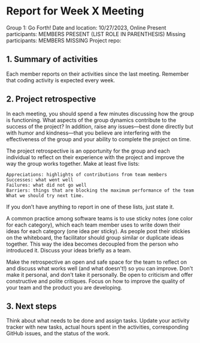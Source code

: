 # Report for Week X Meeting

Group 1: Go Forth!
Date and location: 10/27/2023, Online
Present participants: MEMBERS PRESENT (LIST ROLE IN PARENTHESIS)
Missing participants: MEMBERS MISSING
Project repo: 

## 1. Summary of activities

Each member reports on their activities since the last meeting. Remember that coding activity is expected every week. 

## 2. Project retrospective

In each meeting, you should spend a few minutes discussing how the group is functioning. What aspects of the group dynamics contribute to the success of the project? In addition, raise any issues—best done directly but with humor and kindness—that you believe are interfering with the effectiveness of the group and your ability to complete the project on time.

The project retrospective is an opportunity for the group and each individual to reflect on their experience with the project and improve the way the group works together. Make at least five lists:

    Appreciations: highlights of contributions from team members
    Successes: what went well
    Failures: what did not go well
    Barriers: things that are blocking the maximum performance of the team
    What we should try next time. 

If you don’t have anything to report in one of these lists, just state it.

A common practice among software teams is to use sticky notes (one color for each category), which each team member uses to write down their ideas for each category (one idea per sticky). As people post their stickies on the whiteboard, the facilitator should group similar or duplicate ideas together. This way the idea becomes decoupled from the person who introduced it. Discuss your ideas briefly as a team.

Make the retrospective an open and safe space for the team to reflect on and discuss what works well (and what doesn't!) so you can improve. Don't make it personal, and don't take it personally. Be open to criticism and offer constructive and polite critiques. Focus on how to improve the quality of your team and the product you are developing.

## 3. Next steps

Think about what needs to be done and assign tasks. Update your activity tracker with new tasks, actual hours spent in the activities, corresponding GitHub issues, and the status of the work.
